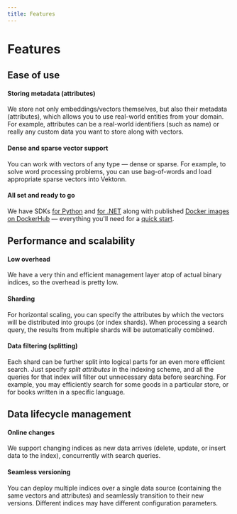 ```yaml
---
title: Features
---
```


# Features


## Ease of use

#### Storing metadata (attributes)

We store not only embeddings/vectors themselves, but also their metadata (attributes), which allows you to use real-world entities from your domain. 
For example, attributes can be a real-world identifiers (such as name) or really any custom data you want to store along with vectors.

#### Dense and sparse vector support

You can work with vectors of any type — dense or sparse. 
For example, to solve word processing problems, you can use bag-of-words and load appropriate sparse vectors into Vektonn.

#### All set and ready to go

We have SDKs [for Python](https://pypi.org/project/vektonn/) and [for .NET](https://www.nuget.org/packages/Vektonn.ApiClient/) along with published [Docker images on DockerHub](https://hub.docker.com/u/vektonn) — everything you'll need for a [quick start](quick-start.md).


## Performance and scalability

#### Low overhead

We have a very thin and efficient management layer atop of actual binary indices, so the overhead is pretty low.

#### Sharding

For horizontal scaling, you can specify the attributes by which the vectors will be distributed into groups (or index shards). 
When processing a search query, the results from multiple shards will be automatically combined.

#### Data filtering (splitting)

Each shard can be further split into logical parts for an even more efficient search. 
Just specify _split attributes_ in the indexing scheme, and all the queries for that index will filter out unnecessary data before searching. 
For example, you may efficiently search for some goods in a particular store, or for books written in a specific language.


## Data lifecycle management

#### Online changes

We support changing indices as new data arrives (delete, update, or insert data to the index), concurrently with search queries.

#### Seamless versioning

You can deploy multiple indices over a single data source (containing the same vectors and attributes) and seamlessly transition to their new versions. 
Different indices may have different configuration parameters.
